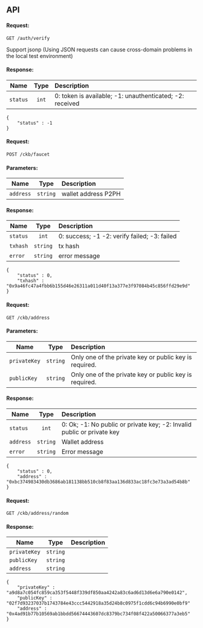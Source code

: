 ## API

#### Request:

`GET /auth/verify` 

Support jsonp (Using JSON requests can cause cross-domain problems in the local test environment)

#### Response:

| Name   |      Type      |  Description |
|----------|:-------------:|:------|
| `status` |  `int` | 0: token is available; -1: unauthenticated; -2: received  |

```
{
    "status" : -1
}
```


#### Request:

`POST /ckb/faucet`

#### Parameters:

| Name   |      Type      |  Description |
|----------|:-------------:|:------|
| `address` | `string` | wallet address P2PH  |

#### Response:

| Name   |      Type      |  Description |
|----------|:-------------:|:------|
| `status` | `int` | 0: success; -1 -2: verify failed; -3: failed  |
| `txhash` | `string` | tx hash |
| `error` | `string` | error message |


```
{
    "status" : 0,
    "txhash" : "0x9a46fc47a4fbb6b155d46e26311a011d40f13a377e3f97084b45c856ffd29e9d"
}
```

#### Request:

`GET /ckb/address`

#### Parameters:

| Name   |      Type      |  Description |
|----------|:-------------:|:------|
| `privateKey` | `string` | Only one of the private key or public key is required. |
| `publicKey` | `string` | Only one of the private key or public key is required. |

#### Response:

| Name   |      Type      |  Description |
|----------|:-------------:|:------|
| `status` | `int` | 0: Ok; -1: No public or private key; -2: Invalid public or private key  |
| `address` | `string` | Wallet address |
| `error` | `string` | Error message |

```
{
    "status" : 0,
    "address" : "0xbc374983430db3686ab181138bb510cb8f83aa136d833ac18fc3e73a3ad54b8b"
}
```


#### Request:

`GET /ckb/address/random`

#### Response:

| Name   |      Type      |  Description |
|----------|:-------------:|:------|
| `privateKey` | `string` |  |
| `publicKey` | `string` |  |
| `address` | `string` |  |

```
{
    "privateKey" : "a9d8a7c054fc859ca353f5448f339df850aa4242a83c6ad6d13d6e6a790e0142",
    "publicKey" : "02f7d93237037b1743784e43ccc5442918a35d24b8c0975f1cdd6c94b6990e0bf9"
    "address" : "0x4ad91b77b10569ab1bbdd56674443607dc8379bc734f08f422a50066377a3eb5"
}
```
